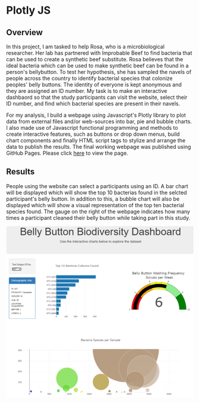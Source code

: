 # Plotly JS

## Overview

In this project, I am tasked to help Rosa, who is a microbiological researcher. Her lab has partnered with Improbable Beef to find bacteria that can be used to create a synthetic beef substitute. Rosa believes that the ideal bacteria which can be used to make synthetic beef can be found in a person's bellybutton. To test her hypothesis, she has sampled the navels of people across the country to identify bacterial species that colonize peoples' belly buttons. The identity of everyone is kept anonymous and they are assigned an ID number. My task is to make an interactive dashbaord so that the study participants can visit the website, select their ID number, and find which bacterial species are present in their navels. 


For my analysis, I build a webpage using Javascript's Plotly library to plot data from external files and/or web-sources into bar, pie and bubble charts. I also made use of Javascript functional programming and methods to create interactive features, such as buttons or drop down menus, build chart components and finally HTML script tags to stylize and arrange the data to publish the results. The final working webpage was published using GitHub Pages. Please click [here](https://brizvi4.github.io/plotly_JS/) to view the page. 




## Results

People using the website can select a participants using an ID. A bar chart will be displayed which will show the top 10 bacterias found in the selcted participant's belly button. In addition to this, a bubble chart will also be displayed which will show a visual representation of the top ten bacterial species found. The gauge on the right of the webpage indicates how many times a participant cleaned their belly button while taking part in this study. 

![webpge.PNG](Resources/Dashboard_Image.PNG)


